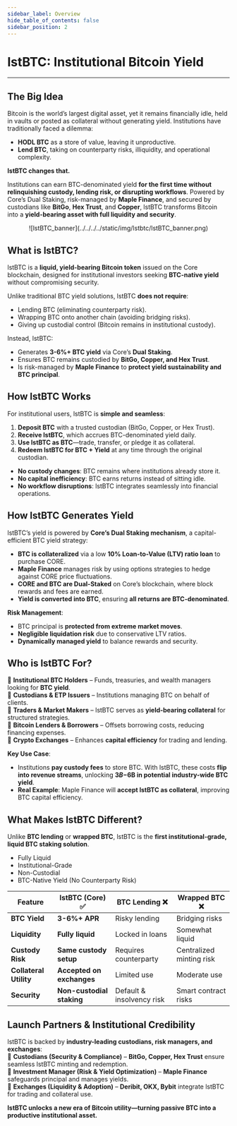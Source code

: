 ```yaml
---
sidebar_label: Overview
hide_table_of_contents: false
sidebar_position: 2
---
```


# lstBTC: Institutional Bitcoin Yield
---

## The Big Idea
Bitcoin is the world’s largest digital asset, yet it remains financially idle, held in vaults or posted as collateral without generating yield. Institutions have traditionally faced a dilemma:  
- **HODL BTC** as a store of value, leaving it unproductive.  
- **Lend BTC**, taking on counterparty risks, illiquidity, and operational complexity.  

**lstBTC changes that.**  

Institutions can earn BTC-denominated yield **for the first time without relinquishing custody, lending risk, or disrupting workflows**. Powered by Core’s Dual Staking, risk-managed by **Maple Finance**, and secured by custodians like **BitGo**, **Hex Trust**, and **Copper**, lstBTC transforms Bitcoin into a **yield-bearing asset with full liquidity and security**.  

<p align="center" zoom="200%">
![lstBTC_banner](../../../../static/img/lstbtc/lstBTC_banner.png)
</p>

## **What is lstBTC?**  
lstBTC is a **liquid, yield-bearing Bitcoin token** issued on the Core blockchain, designed for institutional investors seeking **BTC-native yield** without compromising security.  

Unlike traditional BTC yield solutions, lstBTC **does not require**:  
* Lending BTC (eliminating counterparty risk).  
* Wrapping BTC onto another chain (avoiding bridging risks).  
* Giving up custodial control (Bitcoin remains in institutional custody).  

Instead, lstBTC:  
* Generates **3-6%+ BTC yield** via Core’s **Dual Staking**.  
* Ensures BTC remains custodied by **BitGo, Copper, and Hex Trust**.  
* Is risk-managed by **Maple Finance** to **protect yield sustainability and BTC principal**.  

## **How lstBTC Works**  
For institutional users, lstBTC is **simple and seamless**:  
1. **Deposit BTC** with a trusted custodian (BitGo, Copper, or Hex Trust).  
2. **Receive lstBTC**, which accrues BTC-denominated yield daily.  
3. **Use lstBTC as BTC**—trade, transfer, or pledge it as collateral.  
4. **Redeem lstBTC for BTC + Yield** at any time through the original custodian.  

* **No custody changes**: BTC remains where institutions already store it.  
* **No capital inefficiency**: BTC earns returns instead of sitting idle.  
* **No workflow disruptions**: lstBTC integrates seamlessly into financial operations.  

## **How lstBTC Generates Yield**  
lstBTC’s yield is powered by **Core’s Dual Staking mechanism**, a capital-efficient BTC yield strategy:  
- **BTC is collateralized** via a low **10% Loan-to-Value (LTV) ratio loan** to purchase CORE.  
- **Maple Finance** manages risk by using options strategies to hedge against CORE price fluctuations.  
- **CORE and BTC are Dual-Staked** on Core’s blockchain, where block rewards and fees are earned.  
- **Yield is converted into BTC**, ensuring **all returns are BTC-denominated**.  

**Risk Management**:  
* BTC principal is **protected from extreme market moves**.  
* **Negligible liquidation risk** due to conservative LTV ratios.  
* **Dynamically managed yield** to balance rewards and security.  

## **Who is lstBTC For?**  
🔹 **Institutional BTC Holders** – Funds, treasuries, and wealth managers looking for **BTC yield**.  
🔹 **Custodians & ETP Issuers** – Institutions managing BTC on behalf of clients.  
🔹 **Traders & Market Makers** – lstBTC serves as **yield-bearing collateral** for structured strategies.  
🔹 **Bitcoin Lenders & Borrowers** – Offsets borrowing costs, reducing financing expenses.  
🔹 **Crypto Exchanges** – Enhances **capital efficiency** for trading and lending.  

**Key Use Case**:  
- Institutions **pay custody fees** to store BTC. With lstBTC, these costs **flip into revenue streams**, unlocking **$3B-$6B in potential industry-wide BTC yield**.  
- **Real Example**: Maple Finance will **accept lstBTC as collateral**, improving BTC capital efficiency.  

## What Makes lstBTC Different?
Unlike **BTC lending** or **wrapped BTC**, lstBTC is the **first institutional-grade, liquid BTC staking solution**. 
* Fully Liquid
* Institutional-Grade
* Non-Custodial
* BTC-Native Yield (No Counterparty Risk) 

| Feature        | lstBTC (Core) ✅ | BTC Lending ❌ | Wrapped BTC ❌ |
|--------------|----------------|---------------|---------------|
| **BTC Yield** | **3-6%+ APR** | Risky lending | Bridging risks |
| **Liquidity** | **Fully liquid** | Locked in loans | Somewhat liquid |
| **Custody Risk** | **Same custody setup** | Requires counterparty | Centralized minting risk |
| **Collateral Utility** | **Accepted on exchanges** | Limited use | Moderate use |
| **Security** | **Non-custodial staking** | Default & insolvency risk | Smart contract risks |



## Launch Partners & Institutional Credibility
lstBTC is backed by **industry-leading custodians, risk managers, and exchanges**:  
🔹 **Custodians (Security & Compliance)** – **BitGo, Copper, Hex Trust** ensure seamless lstBTC minting and redemption.  
🔹 **Investment Manager (Risk & Yield Optimization)** – **Maple Finance** safeguards principal and manages yields.  
🔹 **Exchanges (Liquidity & Adoption)** – **Deribit, OKX, Bybit** integrate lstBTC for trading and collateral use.  

**lstBTC unlocks a new era of Bitcoin utility—turning passive BTC into a productive institutional asset.** 
